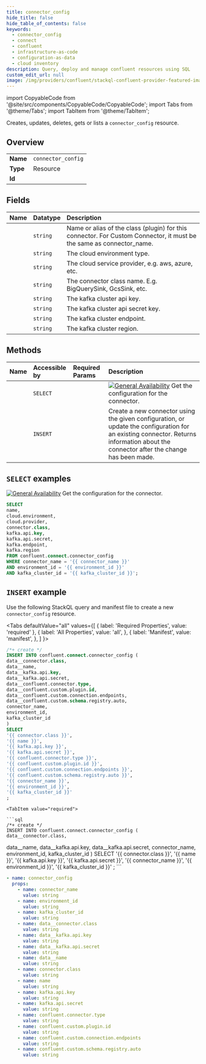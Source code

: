 ```yaml
---
title: connector_config
hide_title: false
hide_table_of_contents: false
keywords:
  - connector_config
  - connect
  - confluent
  - infrastructure-as-code
  - configuration-as-data
  - cloud inventory
description: Query, deploy and manage confluent resources using SQL
custom_edit_url: null
image: /img/providers/confluent/stackql-confluent-provider-featured-image.png
---
```


import CopyableCode from '@site/src/components/CopyableCode/CopyableCode';
import Tabs from '@theme/Tabs';
import TabItem from '@theme/TabItem';

Creates, updates, deletes, gets or lists a <code>connector_config</code> resource.

## Overview
<table><tbody>
<tr><td><b>Name</b></td><td><code>connector_config</code></td></tr>
<tr><td><b>Type</b></td><td>Resource</td></tr>
<tr><td><b>Id</b></td><td><CopyableCode code="confluent.connect.connector_config" /></td></tr>
</tbody></table>

## Fields
| Name | Datatype | Description |
|:-----|:---------|:------------|
| <CopyableCode code="name" /> | `string` | Name or alias of the class (plugin) for this connector. For Custom Connector, it must be the same as connector_name. |
| <CopyableCode code="cloud.environment" /> | `string` | The cloud environment type. |
| <CopyableCode code="cloud.provider" /> | `string` | The cloud service provider, e.g. aws, azure, etc. |
| <CopyableCode code="connector.class" /> | `string` | The connector class name. E.g. BigQuerySink, GcsSink, etc. |
| <CopyableCode code="kafka.api.key" /> | `string` | The kafka cluster api key. |
| <CopyableCode code="kafka.api.secret" /> | `string` | The kafka cluster api secret key. |
| <CopyableCode code="kafka.endpoint" /> | `string` | The kafka cluster endpoint. |
| <CopyableCode code="kafka.region" /> | `string` | The kafka cluster region. |

## Methods
| Name | Accessible by | Required Params | Description |
|:-----|:--------------|:----------------|:------------|
| <CopyableCode code="get_connectv1connector_config" /> | `SELECT` | <CopyableCode code="connector_name, environment_id, kafka_cluster_id" /> | [![General Availability](https://img.shields.io/badge/Lifecycle%20Stage-General%20Availability-%2345c6e8)](#section/Versioning/API-Lifecycle-Policy) Get the configuration for the connector. |
| <CopyableCode code="create_or_update_connectv1connector_config" /> | `INSERT` | <CopyableCode code="connector_name, environment_id, kafka_cluster_id, data__connector.class, data__kafka.api.key, data__kafka.api.secret, data__name" /> | Create a new connector using the given configuration, or update the configuration for an existing connector. Returns information about the connector after the change has been made. |

## `SELECT` examples

[![General Availability](https://img.shields.io/badge/Lifecycle%20Stage-General%20Availability-%2345c6e8)](#section/Versioning/API-Lifecycle-Policy) Get the configuration for the connector.


```sql
SELECT
name,
cloud.environment,
cloud.provider,
connector.class,
kafka.api.key,
kafka.api.secret,
kafka.endpoint,
kafka.region
FROM confluent.connect.connector_config
WHERE connector_name = '{{ connector_name }}'
AND environment_id = '{{ environment_id }}'
AND kafka_cluster_id = '{{ kafka_cluster_id }}';
```
## `INSERT` example

Use the following StackQL query and manifest file to create a new <code>connector_config</code> resource.

<Tabs
    defaultValue="all"
    values={[
        { label: 'Required Properties', value: 'required' },
        { label: 'All Properties', value: 'all', },
        { label: 'Manifest', value: 'manifest', },
    ]
}>
<TabItem value="all">

```sql
/*+ create */
INSERT INTO confluent.connect.connector_config (
data__connector.class,
data__name,
data__kafka.api.key,
data__kafka.api.secret,
data__confluent.connector.type,
data__confluent.custom.plugin.id,
data__confluent.custom.connection.endpoints,
data__confluent.custom.schema.registry.auto,
connector_name,
environment_id,
kafka_cluster_id
)
SELECT 
'{{ connector.class }}',
'{{ name }}',
'{{ kafka.api.key }}',
'{{ kafka.api.secret }}',
'{{ confluent.connector.type }}',
'{{ confluent.custom.plugin.id }}',
'{{ confluent.custom.connection.endpoints }}',
'{{ confluent.custom.schema.registry.auto }}',
'{{ connector_name }}',
'{{ environment_id }}',
'{{ kafka_cluster_id }}'
;
```
</TabItem>

    <TabItem value="required">

    ```sql
    /*+ create */
    INSERT INTO confluent.connect.connector_config (
    data__connector.class,
data__name,
data__kafka.api.key,
data__kafka.api.secret,
connector_name,
environment_id,
kafka_cluster_id
    )
    SELECT 
    '{{ connector.class }}',
'{{ name }}',
'{{ kafka.api.key }}',
'{{ kafka.api.secret }}',
'{{ connector_name }}',
'{{ environment_id }}',
'{{ kafka_cluster_id }}'
    ;
    ```
    </TabItem>
    
<TabItem value="manifest">

```yaml
- name: connector_config
  props:
    - name: connector_name
      value: string
    - name: environment_id
      value: string
    - name: kafka_cluster_id
      value: string
    - name: data__connector.class
      value: string
    - name: data__kafka.api.key
      value: string
    - name: data__kafka.api.secret
      value: string
    - name: data__name
      value: string
    - name: connector.class
      value: string
    - name: name
      value: string
    - name: kafka.api.key
      value: string
    - name: kafka.api.secret
      value: string
    - name: confluent.connector.type
      value: string
    - name: confluent.custom.plugin.id
      value: string
    - name: confluent.custom.connection.endpoints
      value: string
    - name: confluent.custom.schema.registry.auto
      value: string

```
</TabItem>
</Tabs>

